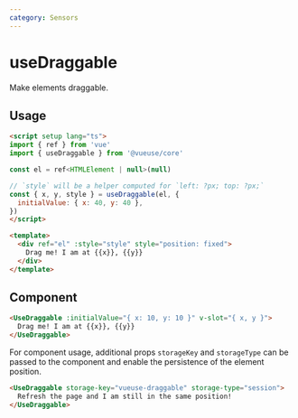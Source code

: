 ```yaml
---
category: Sensors
---
```


# useDraggable

Make elements draggable.

## Usage

```html
<script setup lang="ts">
import { ref } from 'vue'
import { useDraggable } from '@vueuse/core'

const el = ref<HTMLElement | null>(null)

// `style` will be a helper computed for `left: ?px; top: ?px;`
const { x, y, style } = useDraggable(el, {
  initialValue: { x: 40, y: 40 },
})
</script>

<template>
  <div ref="el" :style="style" style="position: fixed">
    Drag me! I am at {{x}}, {{y}}
  </div>
</template>
```

## Component

```html
<UseDraggable :initialValue="{ x: 10, y: 10 }" v-slot="{ x, y }">
  Drag me! I am at {{x}}, {{y}}
</UseDraggable>
```

For component usage, additional props `storageKey` and `storageType` can be passed to the component and enable the persistence of the element position.

```html
<UseDraggable storage-key="vueuse-draggable" storage-type="session">
  Refresh the page and I am still in the same position!
</UseDraggable>
```
